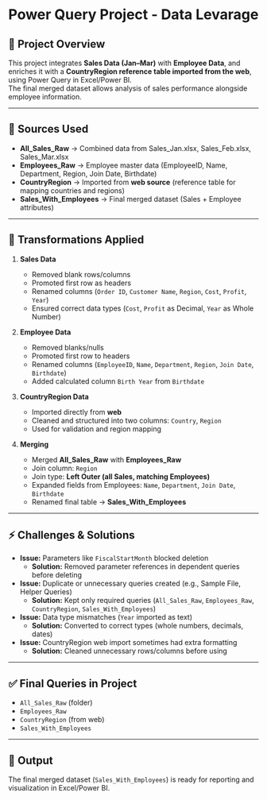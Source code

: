 # Power Query Project - Data Levarage

## 📌 Project Overview
This project integrates **Sales Data (Jan–Mar)** with **Employee Data**, and enriches it with a **CountryRegion reference table imported from the web**, using Power Query in Excel/Power BI.  
The final merged dataset allows analysis of sales performance alongside employee information.

---

## 📂 Sources Used
- **All_Sales_Raw** → Combined data from Sales_Jan.xlsx, Sales_Feb.xlsx, Sales_Mar.xlsx  
- **Employees_Raw** → Employee master data (EmployeeID, Name, Department, Region, Join Date, Birthdate)  
- **CountryRegion** → Imported from **web source** (reference table for mapping countries and regions)  
- **Sales_With_Employees** → Final merged dataset (Sales + Employee attributes)

---

## 🔄 Transformations Applied
1. **Sales Data**
   - Removed blank rows/columns  
   - Promoted first row as headers  
   - Renamed columns (`Order ID`, `Customer Name`, `Region`, `Cost`, `Profit`, `Year`)  
   - Ensured correct data types (`Cost`, `Profit` as Decimal, `Year` as Whole Number)  

2. **Employee Data**
   - Removed blanks/nulls  
   - Promoted first row to headers  
   - Renamed columns (`EmployeeID`, `Name`, `Department`, `Region`, `Join Date`, `Birthdate`)  
   - Added calculated column `Birth Year` from `Birthdate`  

3. **CountryRegion Data**
   - Imported directly from **web**  
   - Cleaned and structured into two columns: `Country`, `Region`  
   - Used for validation and region mapping  

4. **Merging**
   - Merged **All_Sales_Raw** with **Employees_Raw**  
   - Join column: `Region`  
   - Join type: **Left Outer (all Sales, matching Employees)**  
   - Expanded fields from Employees: `Name`, `Department`, `Join Date`, `Birthdate`  
   - Renamed final table → **Sales_With_Employees**  

---

## ⚡ Challenges & Solutions
- **Issue:** Parameters like `FiscalStartMonth` blocked deletion  
  - **Solution:** Removed parameter references in dependent queries before deleting  
- **Issue:** Duplicate or unnecessary queries created (e.g., Sample File, Helper Queries)  
  - **Solution:** Kept only required queries (`All_Sales_Raw`, `Employees_Raw`, `CountryRegion`, `Sales_With_Employees`)  
- **Issue:** Data type mismatches (`Year` imported as text)  
  - **Solution:** Converted to correct types (whole numbers, decimals, dates)  
- **Issue:** CountryRegion web import sometimes had extra formatting  
  - **Solution:** Cleaned unnecessary rows/columns before using  

---

## ✅ Final Queries in Project
- `All_Sales_Raw`  (folder)
- `Employees_Raw`  
- `CountryRegion` (from web)  
- `Sales_With_Employees`  

---

## 📄 Output
The final merged dataset (`Sales_With_Employees`) is ready for reporting and visualization in Excel/Power BI.
